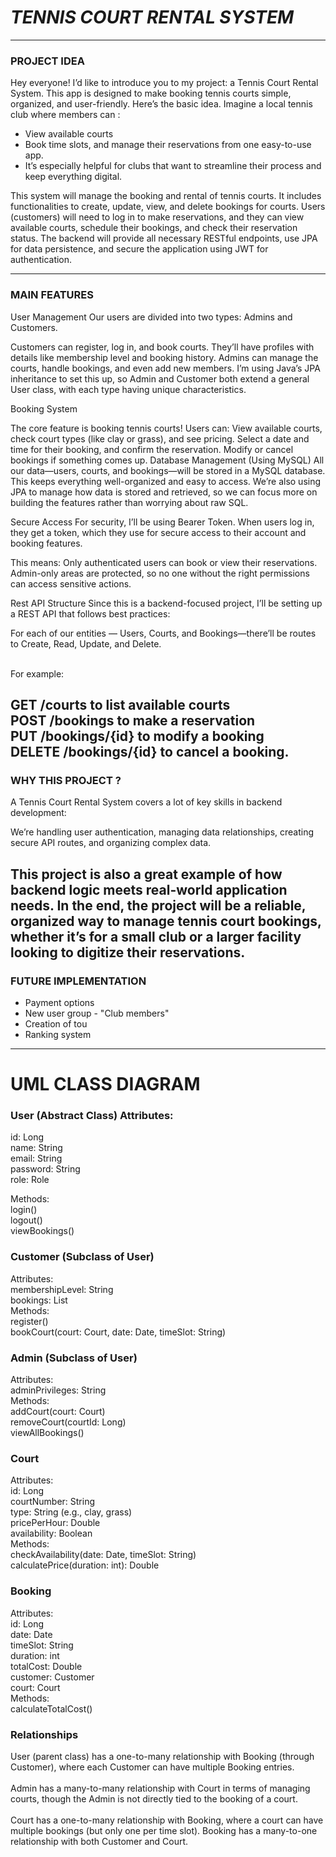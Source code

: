 # ***TENNIS COURT RENTAL SYSTEM***

____




### PROJECT IDEA

Hey everyone! I’d like to introduce you to my project: a Tennis Court Rental System.
This app is designed to make booking tennis courts simple, organized, and user-friendly. 
Here’s the basic idea. 
Imagine a local tennis club where members can : 
- View available courts
- Book time slots, and manage their reservations from one easy-to-use app. 
- It’s especially helpful for clubs that want to streamline their process and keep everything digital.

This system will manage the booking and rental of tennis courts. It includes functionalities to create, 
update, view, and delete bookings for courts. Users (customers) will need to log in to make reservations, 
and they can view available courts, schedule their bookings, and check their reservation status. 
The backend will provide all necessary RESTful endpoints, use JPA for data persistence, 
and secure the application using JWT for authentication.

___

### MAIN FEATURES

User Management
Our users are divided into two types: Admins and Customers.

Customers can register, log in, and book courts. They’ll have profiles with details like 
membership level and booking history.
Admins can manage the courts, handle bookings, and even add new members.
I’m using Java’s JPA inheritance to set this up, so Admin and Customer both extend a general User class, 
with each type having unique characteristics.

Booking System

The core feature is booking tennis courts! Users can:
View available courts, check court types (like clay or grass), and see pricing.
Select a date and time for their booking, and confirm the reservation.
Modify or cancel bookings if something comes up.
Database Management (Using MySQL) All our data—users, courts, and bookings—will be stored in a MySQL database. 
This keeps everything well-organized and easy to access. We’re also using JPA to manage how data is stored and retrieved, 
so we can focus more on building the features rather than worrying about raw SQL.

Secure Access For security, I’ll be using Bearer Token. When users log in, they get a token, which they use for 
secure access to their account and booking features. 

This means:
Only authenticated users can book or view their reservations.
Admin-only areas are protected, so no one without the right permissions can access sensitive actions.

Rest API Structure Since this is a backend-focused project, I’ll be setting up a REST API that follows best practices:

For each of our entities — Users, Courts, and Bookings—there’ll be routes to Create, Read, Update, and Delete.<br><br>

For example:

GET /courts to list available courts <br>
POST /bookings to make a reservation <br>
PUT /bookings/{id} to modify a booking <br>
DELETE /bookings/{id} to cancel a booking. 
---
### WHY THIS PROJECT ?

A Tennis Court Rental System covers a lot of key skills in backend development:

We’re handling user authentication, managing data relationships, creating secure API routes, and organizing complex data.

This project is also a great example of how backend logic meets real-world application needs. In the end, 
the project will be a reliable, organized way to manage tennis court bookings, 
whether it’s for a small club or a larger facility looking to digitize their reservations.
---
### FUTURE IMPLEMENTATION 

- Payment options
- New user group - "Club members"
- Creation of tou
- Ranking system
---

# UML CLASS DIAGRAM


### User (Abstract Class) Attributes:  <br>
   id: Long <br>
   name: String <br>
   email: String <br>
   password: String <br>
   role: Role <br>

   Methods: <br>
   login() <br>
   logout() <br>
   viewBookings() <br>

### Customer (Subclass of User)  
   Attributes:  <br>
   membershipLevel: String <br>
   bookings: List<Booking> <br>
   Methods: <br>
   register() <br>
   bookCourt(court: Court, date: Date, timeSlot: String) <br>
### Admin (Subclass of User)
   Attributes: <br>
   adminPrivileges: String <br>
   Methods: <br>
   addCourt(court: Court) <br>
   removeCourt(courtId: Long) <br>
   viewAllBookings() <br>
### Court
   Attributes: <br>
   id: Long <br>
   courtNumber: String <br>
   type: String (e.g., clay, grass) <br>
   pricePerHour: Double <br>
   availability: Boolean <br>
   Methods: <br>
   checkAvailability(date: Date, timeSlot: String) <br>
   calculatePrice(duration: int): Double <br>

### Booking
   Attributes: <br>
   id: Long <br>
   date: Date <br>
   timeSlot: String <br>
   duration: int <br>
   totalCost: Double <br>
   customer: Customer <br>
   court: Court <br>
   Methods: <br>
   calculateTotalCost() <br>

###   Relationships
   User (parent class) has a one-to-many relationship with Booking (through Customer), 
   where each Customer can have multiple Booking entries. <br> <br>
   Admin has a many-to-many relationship with Court in terms of managing courts, though the 
   Admin is not directly tied to the booking of a court. <br> <br>
   Court has a one-to-many relationship with Booking, where a court can have multiple bookings (but only one per time slot).
   Booking has a many-to-one relationship with both Customer and Court.




